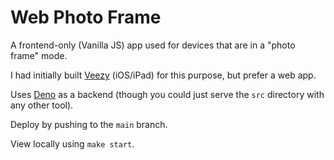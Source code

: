 # Web Photo Frame

A frontend-only (Vanilla JS) app used for devices that are in a "photo frame" mode.

I had initially built [Veezy](https://github.com/BrunoBernardino/Veezy-iOS) (iOS/iPad) for this purpose, but prefer a web app.

Uses [Deno](https://deno.land) as a backend (though you could just serve the `src` directory with any other tool).

Deploy by pushing to the `main` branch.

View locally using `make start`.
